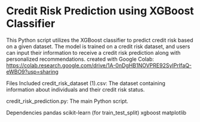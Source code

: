 # Credit Risk Prediction using XGBoost Classifier
This Python script utilizes the XGBoost classifier to predict credit risk based on a given dataset. The model is trained on a credit risk dataset, and users can input their information to receive a credit risk prediction along with personalized recommendations.
created with Google Colab: https://colab.research.google.com/drive/1A-0nDgHB1NOVPRE92SyIPrIfaQ-eWBO9?usp=sharing


Files Included
credit_risk_dataset (1).csv: The dataset containing information about individuals and their credit risk status.

credit_risk_prediction.py: The main Python script.

Dependencies
pandas
scikit-learn (for train_test_split)
xgboost
matplotlib
